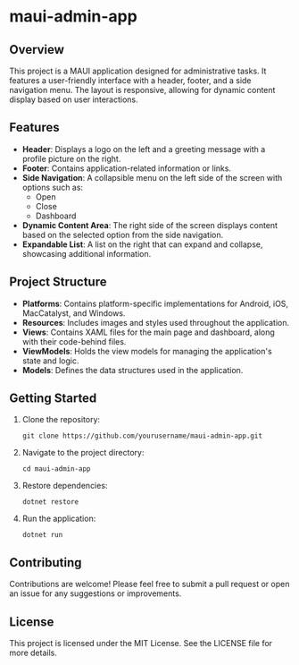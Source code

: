 # maui-admin-app

## Overview
This project is a MAUI application designed for administrative tasks. It features a user-friendly interface with a header, footer, and a side navigation menu. The layout is responsive, allowing for dynamic content display based on user interactions.

## Features
- **Header**: Displays a logo on the left and a greeting message with a profile picture on the right.
- **Footer**: Contains application-related information or links.
- **Side Navigation**: A collapsible menu on the left side of the screen with options such as:
  - Open
  - Close
  - Dashboard
- **Dynamic Content Area**: The right side of the screen displays content based on the selected option from the side navigation.
- **Expandable List**: A list on the right that can expand and collapse, showcasing additional information.

## Project Structure
- **Platforms**: Contains platform-specific implementations for Android, iOS, MacCatalyst, and Windows.
- **Resources**: Includes images and styles used throughout the application.
- **Views**: Contains XAML files for the main page and dashboard, along with their code-behind files.
- **ViewModels**: Holds the view models for managing the application's state and logic.
- **Models**: Defines the data structures used in the application.

## Getting Started
1. Clone the repository:
   ```
   git clone https://github.com/yourusername/maui-admin-app.git
   ```
2. Navigate to the project directory:
   ```
   cd maui-admin-app
   ```
3. Restore dependencies:
   ```
   dotnet restore
   ```
4. Run the application:
   ```
   dotnet run
   ```

## Contributing
Contributions are welcome! Please feel free to submit a pull request or open an issue for any suggestions or improvements.

## License
This project is licensed under the MIT License. See the LICENSE file for more details.
